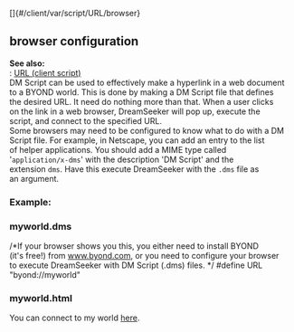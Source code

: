 []{#/client/var/script/URL/browser}    
## browser configuration    
**See also:**    
:   [URL (client script)](/ref/client/var/script/URL/URL.md)    
DM Script can be used to effectively make a hyperlink in a web document    
to a BYOND world. This is done by making a DM Script file that defines    
the desired URL. It need do nothing more than that. When a user clicks    
on the link in a web browser, DreamSeeker will pop up, execute the    
script, and connect to the specified URL.    
Some browsers may need to be configured to know what to do with a DM    
Script file. For example, in Netscape, you can add an entry to the list    
of helper applications. You should add a MIME type called    
\'`application/x-dms`\' with the description \'DM Script\' and the    
extension `dms`. Have this execute DreamSeeker with the `.dms` file as    
an argument.    
### Example:    
### myworld.dms    
/\*If your browser shows you this, you either need to install BYOND    
(it\'s free!) from www.byond.com, or you need to configure your browser    
to execute DreamSeeker with DM Script (.dms) files. \*/ #define URL    
\"byond://myworld\"    
### myworld.html    
You can connect to my world [here](myworld.dms).  